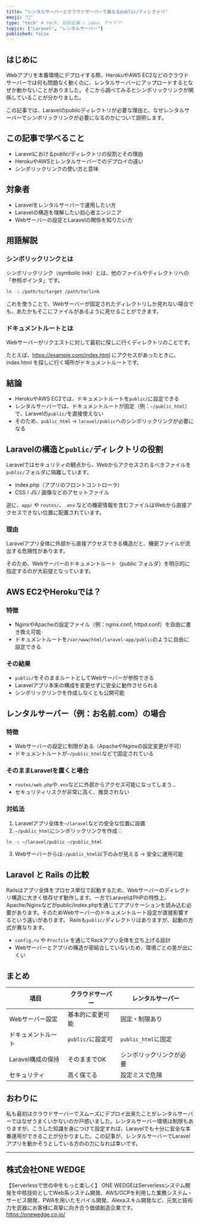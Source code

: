 ```yaml
---
title: "レンタルサーバーとクラウドサーバーで異なるpublic/ディレクトリ"
emoji: "🧭"
type: "tech" # tech: 技術記事 / idea: アイデア
topics: ["Laravel", "レンタルサーバー"]
published: false
---
```


## はじめに

Webアプリを本番環境にデプロイする際、HerokuやAWS EC2などのクラウドサーバーでは何も問題なく動くのに、レンタルサーバーにアップロードするとなぜか動かないことがありました。そこから調べてみるとシンボリックリンクが関係していることが分かりました。

この記事では、Laravelのpublicディレクトリが必要な理由と、なぜレンタルサーバーでシンボリックリンクが必要になるのかについて説明します。

## この記事で学べること

- Laravelにおけるpublic/ディレクトリの役割とその理由
- HerokuやAWSとレンタルサーバーでのデプロイの違い
- シンボリックリンクの使い方と意味


## 対象者

- Laravelをレンタルサーバーで運用したい方
- Laravelの構造を理解したい初心者エンジニア
- Webサーバーの設定とLaravelの関係を知りたい方



## 用語解説

### シンボリックリンクとは

シンボリックリンク（symbolic link）とは、他のファイルやディレクトリへの「参照ポインタ」です。

```bash
ln -s /path/to/target /path/to/link
```

これを使うことで、Webサーバーが固定されたディレクトリしか見れない場合でも、あたかもそこにファイルがあるように見せることができます。

### ドキュメントルートとは

Webサーバーがリクエストに対して最初に探しに行くディレクトリのことです。

たとえば、https://example.com/index.html にアクセスがあったときに、index.html を探しに行く場所がドキュメントルートです。

## 結論

- HerokuやAWS EC2では、ドキュメントルートを`public/`に設定できる
- レンタルサーバーでは、ドキュメントルートが固定（例：`~/public_html`）で、Laravelの`public/`を直接使えない
- そのため、`public_html` → `laravel/public`へのシンボリックリンクが必要になる

## Laravelの構造と`public/`ディレクトリの役割

Laravelではセキュリティの観点から、Webからアクセスされるべきファイルを`public/`フォルダに隔離しています。

- index.php（アプリのフロントコントローラ）
- CSS / JS / 画像などのアセットファイル

逆に、`app/` や `routes/`、`.env` などの機密情報を含むファイルはWebから直接アクセスできない位置に配置されています。

### 理由

Laravelアプリ全体に外部から直接アクセスできる構造だと、機密ファイルが流出する危険性があります。

そのため、Webサーバーのドキュメントルート（public フォルダ）を明示的に指定するのが大前提となっています。

## AWS EC2やHerokuでは？

### 特徴

- NginxやApacheの設定ファイル（例：nginx.conf, httpd.conf）を自由に書き換え可能
- ドキュメントルートを`/var/www/html/laravel-app/public`のように自由に設定できる

### その結果

- `public/`をそのままルートとしてWebサーバーが参照できる
- Laravelアプリ本来の構成を変更せずに安全に動作させられる
- シンボリックリンクを作成しなくとも公開可能

## レンタルサーバー（例：お名前.com）の場合

### 特徴

- Webサーバーの設定に制限がある（ApacheやNginxの設定変更が不可）
- ドキュメントルートが`~/public_html`などで固定されている

### そのままLaravelを置くと場合

- `routes/web.php`や`.env`などに外部からアクセス可能になってしまう…
- セキュリティリスクが非常に高く、推奨されない

### 対処法

1. Laravelアプリ全体を`~/laravel`などの安全な位置に設置
2. `~/public_html`にシンボリックリンクを作成：

```bash
ln -s ~/laravel/public ~/public_html
```

3. Webサーバーからは`~/public_html`以下のみが見える → 安全に運用可能

## Laravel と Rails の比較

Railsはアプリ全体をプロセス単位で起動するため、Webサーバーのディレクトリ構造に大きく依存せず動作します。一方でLaravelはPHPの特性上、Apache/Nginxなどがpublic/index.phpを通じてアプリケーションを読み込む必要があります。そのためWebサーバーのドキュメントルート設定が直接影響するという違いがあります。
Railsも`public/`ディレクトリはありますが、起動の方式が異なります。

- `config.ru` や `Procfile` を通じてRackアプリ全体を立ち上げる設計
- Webサーバーとアプリの構造が密結合していないため、環境ごとの差が出にくい

## まとめ

| 項目 | クラウドサーバー | レンタルサーバー |
|------|------------|-------------------|
| Webサーバー設定 | 基本的に変更可能 | 固定・制限あり |
| ドキュメントルート | `public/`に設定可 | `public_html`に固定 |
| Laravel構成の保持 | そのままでOK | シンボリックリンクが必要 |
| セキュリティ | 高く保てる | 設定ミスで危険 |


## おわりに

私も最初はクラウドサーバーでスムーズにデプロイ出来たことがレンタルサーバーではなぜうまくいかないのか戸惑いました。レンタルサーバー環境は制限もありますが、こうした知識を身につけて設定すれば、Laravelでも十分に安全な本番運用ができることが分かりました。この記事が、レンタルサーバーでLaravelアプリを動かそうとしている方のの力になれば幸いです。

---

## 株式会社ONE WEDGE
【Serverlessで世の中をもっと楽しく】
ONE WEDGEはServerlessシステム開発を中核技術としてWeb系システム開発、AWS/GCPを利用した業務システム・サービス開発、PWAを用いたモバイル開発、Alexaスキル開発など、元気と技術力を武器にお客様に真摯に向き合う価値創造企業です。
https://onewedge.co.jp/
